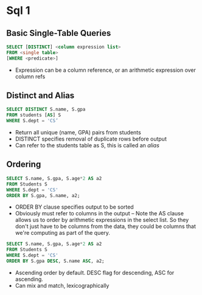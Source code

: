 
# Sql 1

## Basic Single-Table Queries

```sql
SELECT [DISTINCT] <column expression list>
FROM <single table>
[WHERE <predicate>]
```

- Expression can be a column reference, or an arithmetic expression over column refs


## Distinct and Alias

```sql
SELECT DISTINCT S.name, S.gpa
FROM students [AS] S
WHERE S.dept = 'CS’
```

- Return all unique (name, GPA) pairs from students
- DISTINCT specifies removal of duplicate rows before output
- Can refer to the students table as S, this is called an *alias*

## Ordering

```sql
SELECT S.name, S.gpa, S.age*2 AS a2
FROM Students S
WHERE S.dept = 'CS'
ORDER BY S.gpa, S.name, a2;
```

- ORDER BY clause specifies output to be sorted 
- Obviously must refer to columns in the output
    – Note the AS clause allows us to order by arithmetic expressions in the select list. So they don't just have to be columns from the data, they could be columns that we're computing as part of the query. 

```sql
SELECT S.name, S.gpa, S.age*2 AS a2
FROM Students S
WHERE S.dept = 'CS'
ORDER BY S.gpa DESC, S.name ASC, a2;
```

- Ascending order by default. DESC flag for descending, ASC for ascending.
- Can mix and match, lexicographically





